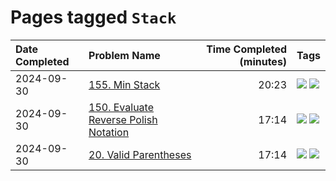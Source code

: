 # Pages tagged `Stack`

|Date Completed|Problem Name|Time Completed  (minutes)|Tags
|:---|:---|---:|:---|
|2024-09-30|[155. Min Stack](../155MinStack1.md)|20:23|[![](https://img.shields.io/badge/tag-Medium-25a9f1)](../tags/Medium.md) [![](https://img.shields.io/badge/tag-Stack-e2851f)](../tags/Stack.md)|
|2024-09-30|[150. Evaluate Reverse Polish Notation](../150EvaluateReversePolishNotation1.md)|17:14|[![](https://img.shields.io/badge/tag-Medium-25a9f1)](../tags/Medium.md) [![](https://img.shields.io/badge/tag-Stack-e2851f)](../tags/Stack.md)|
|2024-09-30|[20. Valid Parentheses](../20ValidParentheses1.md)|17:14|[![](https://img.shields.io/badge/tag-Easy-a168f4)](../tags/Easy.md) [![](https://img.shields.io/badge/tag-Stack-e2851f)](../tags/Stack.md)|